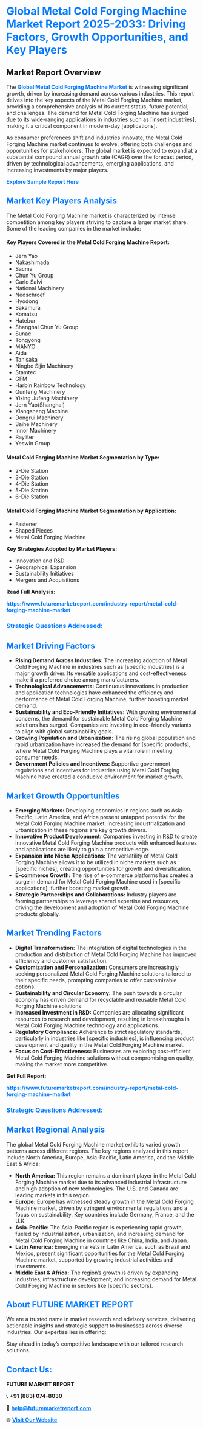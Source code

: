 <h1 style="color: #007BFF;">Global Metal Cold Forging Machine Market Report 2025-2033: Driving Factors, Growth Opportunities, and Key Players</h1>

<section id="overview">
<h2>Market Report Overview</h2>
<p>The <a href="https://www.futuremarketreport.com/industry-report/metal-cold-forging-machine-market" style="color: #007BFF; text-decoration: none;"><strong>Global Metal Cold Forging Machine Market</strong></a> is witnessing significant growth, driven by increasing demand across various industries. This report delves into the key aspects of the Metal Cold Forging Machine market, providing a comprehensive analysis of its current status, future potential, and challenges. The demand for Metal Cold Forging Machine has surged due to its wide-ranging applications in industries such as [insert industries], making it a critical component in modern-day [applications].</p>
<p>As consumer preferences shift and industries innovate, the Metal Cold Forging Machine market continues to evolve, offering both challenges and opportunities for stakeholders. The global market is expected to expand at a substantial compound annual growth rate (CAGR) over the forecast period, driven by technological advancements, emerging applications, and increasing investments by major players.</p>
</section>

<section id="overview">
<p><a href="https://www.futuremarketreport.com/request-sample/reportId=127882" style="color: #007BFF; text-decoration: none;"><strong>Explore Sample Report Here</strong></a></p>
</section>

<section id="key-players">
<h2 style="color: #007BFF;">Market Key Players Analysis</h2>
<p>The Metal Cold Forging Machine market is characterized by intense competition among key players striving to capture a larger market share. Some of the leading companies in the market include:</p>
<h4>Key Players Covered in the Metal Cold Forging Machine Report:</h4>
<ul><li>Jern Yao</li><li>Nakashimada</li><li>Sacma</li><li>Chun Yu Group</li><li>Carlo Salvi</li><li>National Machinery</li><li>Nedschroef</li><li>Hyodong</li><li>Sakamura</li><li>Komatsu</li><li>Hatebur</li><li>Shanghai Chun Yu Group</li><li>Sunac</li><li>Tongyong</li><li>MANYO</li><li>Aida</li><li>Tanisaka</li><li>Ningbo Sijin Machinery</li><li>Stamtec</li><li>GFM</li><li>Harbin Rainbow Technology</li><li>Qunfeng Machinery</li><li>Yixing Jufeng Machinery</li><li>Jern Yao(Shanghai)</li><li>Xiangsheng Machine</li><li>Dongrui Machinery</li><li>Baihe Machinery</li><li>Innor Machinery</li><li>Rayliter</li><li>Yeswin Group</li></ul>
<h4>Metal Cold Forging Machine Market Segmentation by Type:</h4>
<ul><li>2-Die Station</li><li>3-Die Station</li><li>4-Die Station</li><li>5-Die Station</li><li>6-Die Station</li></ul>

<h4>Metal Cold Forging Machine Market Segmentation by Application:</h4>
<ul><li>Fastener</li><li>Shaped Pieces</li><li>Metal Cold Forging Machine</li></ul>
<p><strong>Key Strategies Adopted by Market Players:</strong></p>
<ul>
<li>Innovation and R&D</li>
<li>Geographical Expansion</li>
<li>Sustainability Initiatives</li>
<li>Mergers and Acquisitions</li>
</ul>
</section>

<section>
<p><strong>Read Full Analysis: </strong></p><a href="https://www.futuremarketreport.com/industry-report/metal-cold-forging-machine-market" style="color: #007BFF; text-decoration: none;"><strong>https://www.futuremarketreport.com/industry-report/metal-cold-forging-machine-market</strong></a>
<h3 style="color: #007BFF;">Strategic Questions Addressed:</h3>
</section>

<section id="driving-factors">
<h2 style="color: #007BFF;">Market Driving Factors</h2>
<ul>
<li><strong>Rising Demand Across Industries:</strong> The increasing adoption of Metal Cold Forging Machine in industries such as [specific industries] is a major growth driver. Its versatile applications and cost-effectiveness make it a preferred choice among manufacturers.</li>
<li><strong>Technological Advancements:</strong> Continuous innovations in production and application technologies have enhanced the efficiency and performance of Metal Cold Forging Machine, further boosting market demand.</li>
<li><strong>Sustainability and Eco-Friendly Initiatives:</strong> With growing environmental concerns, the demand for sustainable Metal Cold Forging Machine solutions has surged. Companies are investing in eco-friendly variants to align with global sustainability goals.</li>
<li><strong>Growing Population and Urbanization:</strong> The rising global population and rapid urbanization have increased the demand for [specific products], where Metal Cold Forging Machine plays a vital role in meeting consumer needs.</li>
<li><strong>Government Policies and Incentives:</strong> Supportive government regulations and incentives for industries using Metal Cold Forging Machine have created a conducive environment for market growth.</li>
</ul>
</section>

<section id="growth-opportunities">
<h2 style="color: #007BFF;">Market Growth Opportunities</h2>
<ul>
<li><strong>Emerging Markets:</strong> Developing economies in regions such as Asia-Pacific, Latin America, and Africa present untapped potential for the Metal Cold Forging Machine market. Increasing industrialization and urbanization in these regions are key growth drivers.</li>
<li><strong>Innovative Product Development:</strong> Companies investing in R&D to create innovative Metal Cold Forging Machine products with enhanced features and applications are likely to gain a competitive edge.</li>
<li><strong>Expansion into Niche Applications:</strong> The versatility of Metal Cold Forging Machine allows it to be utilized in niche markets such as [specific niches], creating opportunities for growth and diversification.</li>
<li><strong>E-commerce Growth:</strong> The rise of e-commerce platforms has created a surge in demand for Metal Cold Forging Machine used in [specific applications], further boosting market growth.</li>
<li><strong>Strategic Partnerships and Collaborations:</strong> Industry players are forming partnerships to leverage shared expertise and resources, driving the development and adoption of Metal Cold Forging Machine products globally.</li>
</ul>
</section>

<section id="trending-factors">
<h2 style="color: #007BFF;">Market Trending Factors</h2>
<ul>
<li><strong>Digital Transformation:</strong> The integration of digital technologies in the production and distribution of Metal Cold Forging Machine has improved efficiency and customer satisfaction.</li>
<li><strong>Customization and Personalization:</strong> Consumers are increasingly seeking personalized Metal Cold Forging Machine solutions tailored to their specific needs, prompting companies to offer customizable options.</li>
<li><strong>Sustainability and Circular Economy:</strong> The push towards a circular economy has driven demand for recyclable and reusable Metal Cold Forging Machine solutions.</li>
<li><strong>Increased Investment in R&D:</strong> Companies are allocating significant resources to research and development, resulting in breakthroughs in Metal Cold Forging Machine technology and applications.</li>
<li><strong>Regulatory Compliance:</strong> Adherence to strict regulatory standards, particularly in industries like [specific industries], is influencing product development and quality in the Metal Cold Forging Machine market.</li>
<li><strong>Focus on Cost-Effectiveness:</strong> Businesses are exploring cost-efficient Metal Cold Forging Machine solutions without compromising on quality, making the market more competitive.</li>
</ul>
</section>

<section>
<p><strong>Get Full Report: </strong></p><a href="https://www.futuremarketreport.com/industry-report/metal-cold-forging-machine-market" style="color: #007BFF; text-decoration: none;"><strong>https://www.futuremarketreport.com/industry-report/metal-cold-forging-machine-market</strong></a>
<h3 style="color: #007BFF;">Strategic Questions Addressed:</h3>
</section>


<section id="regional-analysis">
<h2 style="color: #007BFF;">Market Regional Analysis</h2>
<p>The global Metal Cold Forging Machine market exhibits varied growth patterns across different regions. The key regions analyzed in this report include North America, Europe, Asia-Pacific, Latin America, and the Middle East & Africa:</p>
<ul>
<li><strong>North America:</strong> This region remains a dominant player in the Metal Cold Forging Machine market due to its advanced industrial infrastructure and high adoption of new technologies. The U.S. and Canada are leading markets in this region.</li>
<li><strong>Europe:</strong> Europe has witnessed steady growth in the Metal Cold Forging Machine market, driven by stringent environmental regulations and a focus on sustainability. Key countries include Germany, France, and the U.K.</li>
<li><strong>Asia-Pacific:</strong> The Asia-Pacific region is experiencing rapid growth, fueled by industrialization, urbanization, and increasing demand for Metal Cold Forging Machine in countries like China, India, and Japan.</li>
<li><strong>Latin America:</strong> Emerging markets in Latin America, such as Brazil and Mexico, present significant opportunities for the Metal Cold Forging Machine market, supported by growing industrial activities and investments.</li>
<li><strong>Middle East & Africa:</strong> The region’s growth is driven by expanding industries, infrastructure development, and increasing demand for Metal Cold Forging Machine in sectors like [specific sectors].</li>
</ul>
</section>

<footer>
<h2 style="color: #007BFF;">About FUTURE MARKET REPORT</h2>
<p>We are a trusted name in market research and advisory services, delivering actionable insights and strategic support to businesses across diverse industries. Our expertise lies in offering:</p>

<p>Stay ahead in today’s competitive landscape with our tailored research solutions.</p>

<h2 style="color: #007BFF;">Contact Us:</h2>
<p><strong>FUTURE MARKET REPORT</strong></p>
<p>📞 <strong>+91 (883) 074-8030</strong></p>
<p>📧 <strong><a href="mailto:help@futuremarketreport.com" style="color: #007BFF;">help@futuremarketreport.com</a></strong></p>
<p>🌐 <strong><a href="https://www.futuremarketreport.com/" style="color: #007BFF;">Visit Our Website</a></strong></p>
</footer>